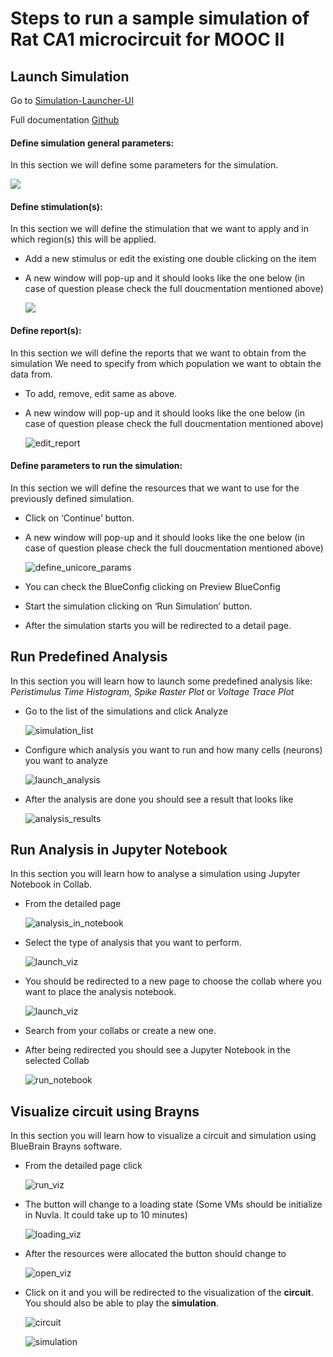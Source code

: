 # Steps to run a sample simulation of Rat CA1 microcircuit for MOOC II


## Launch Simulation
Go to [Simulation-Launcher-UI](https://bbp.epfl.ch/public/dev.simulationapp/index.html#/)

Full documentation [Github](https://github.com/lbologna/hbp-sp6-guidebook/blob/master/source/online_usecases/brain_area_circuit_in_silico_experiments/hippocampus/configure_run_brainregion_preconf_model_data/configure_run_brainregion_preconf_model_data.rst)

#### Define simulation general parameters:
In this section we will define some parameters for the simulation.

  ![](images/model_selector.png)

#### Define stimulation(s):
In this section we will define the stimulation that we want to apply and in which region(s) this will be applied.

- Add a new stimulus or edit the existing one double clicking on the item
- A new window will pop-up and it should looks like the one below (in case of question please check the full doucmentation mentioned above)

  ![](images/stimulus_edit.png)

#### Define report(s):
In this section we will define the reports that we want to obtain from the simulation We need to specify from which population we want to obtain the data from.

- To add, remove, edit same as above.
- A new window will pop-up and it should looks like the one below (in case of question please check the full doucmentation mentioned above)

  ![edit_report](images/report_edit.png)


#### Define parameters to run the simulation:
In this section we will define the resources that we want to use for the previously defined simulation.
-  Click on ‘Continue’ button.
- A new window will pop-up and it should looks like the one below (in case of question please check the full doucmentation mentioned above)

  ![define_unicore_params](images/unicore_params.png)

- You can check the BlueConfig clicking on Preview BlueConfig
- Start the simulation clicking on ‘Run Simulation’ button.
- After the simulation starts you will be redirected to a detail page.

## Run Predefined Analysis
In this section you will learn how to launch some predefined analysis like: _Peristimulus Time Histogram_, _Spike Raster Plot_ or _Voltage Trace Plot_

- Go to the list of the simulations and click Analyze

  ![simulation_list](images/simulation_list.png)

- Configure which analysis you want to run and how many cells (neurons) you want to analyze

  ![launch_analysis](images/launch_analysis.png)

- After the analysis are done you should see a result that looks like

  ![analysis_results](images/analysis_results.png)

## Run Analysis in Jupyter Notebook
In this section you will learn how to analyse a simulation using Jupyter Notebook in Collab.

- From the detailed page

  ![analysis_in_notebook](images/launch_analysis_nb.png)

- Select the type of analysis that you want to perform.

  ![launch_viz](images/select_analysis_nb.png)

- You should be redirected to a new page to choose the collab where you want to place the analysis notebook.

  ![launch_viz](images/select_collab.png)

- Search from your collabs or create a new one.

- After being redirected you should see a Jupyter Notebook in the selected Collab

  ![run_notebook](images/run_notebook.png)

## Visualize circuit using Brayns

In this section you will learn how to visualize a circuit and simulation using BlueBrain Brayns software.

- From the detailed page click

  ![run_viz](images/run_viz.png)

- The button will change to a loading state (Some VMs should be initialize in Nuvla. It could take up to 10 minutes)

  ![loading_viz](images/loading_viz.png)

- After the resources were allocated the button should change to

  ![open_viz](images/open_viz.png)

- Click on it and you will be redirected to the visualization of the **circuit**. You should also be able to play the **simulation**.

  ![circuit](images/circuit.png)

  ![simulation](images/simulation.png)


